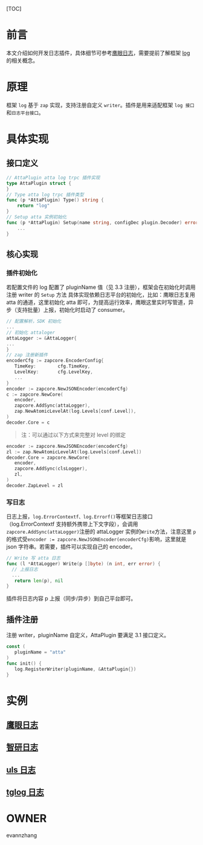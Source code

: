 [TOC]

# 前言

本文介绍如何开发日志插件，具体细节可参考[鹰眼日志](https://git.woa.com/trpc-go/trpc-log-atta)，需要提前了解框架 [log](https://git.woa.com/trpc-go/trpc-go/tree/master/log) 的相关概念。

# 原理

框架 `log` 基于 `zap` 实现，支持注册自定义 `writer`。插件是用来适配框架 `log 接口`和`日志平台接口`。

# 具体实现

## 接口定义

```go
// AttaPlugin atta log trpc 插件实现
type AttaPlugin struct {
}
// Type atta log trpc 插件类型
func (p *AttaPlugin) Type() string {
    return "log"
}
// Setup atta 实例初始化
func (p *AttaPlugin) Setup(name string, configDec plugin.Decoder) error {
    ...
}
```

## 核心实现

### 插件初始化

若配置文件的 log 配置了 pluginName 值（见 3.3 注册），框架会在初始化时调用注册 writer 的 `Setup` 方法
具体实现依赖日志平台的初始化，比如：鹰眼日志复用 atta 的通道，这里初始化 atta 即可，为提高运行效率，鹰眼这里实时写管道，异步（支持批量）上报，初始化时启动了 consumer。

```go
// 配置解析，SDK 初始化
...
// 初始化 attaloger
attaLogger := &AttaLogger{
...
}
// zap 注册新插件
encoderCfg := zapcore.EncoderConfig{
   TimeKey:        cfg.TimeKey,
   LevelKey:       cfg.LevelKey,
   ...
}
encoder := zapcore.NewJSONEncoder(encoderCfg)
c := zapcore.NewCore(
   encoder,
   zapcore.AddSync(attaLogger),
   zap.NewAtomicLevelAt(log.Levels[conf.Level]),
)
decoder.Core = c
```

> 注：可以通过以下方式来完整对 level 的绑定

```go
encoder := zapcore.NewJSONEncoder(encoderCfg)
zl := zap.NewAtomicLevelAt(log.Levels[conf.Level])
decoder.Core = zapcore.NewCore(
   encoder,
   zapcore.AddSync(clsLogger),
   zl,
)
decoder.ZapLevel = zl
```

### 写日志

日志上报，`log.ErrorContextf、log.Errorf()`等框架日志接口（log.ErrorContextf 支持额外携带上下文字段），会调用`zapcore.AddSync(attaLogger)`注册的 attaLogger 实例的`Write`方法，注意这里 `p` 的格式受`encoder := zapcore.NewJSONEncoder(encoderCfg)`影响，这里就是 json 字符串。若需要，插件可以实现自己的 encoder。

```go
// Write 写 atta 日志
func (l *AttaLogger) Write(p []byte) (n int, err error) {
  // 上报日志
  ...
   return len(p), nil
}
```

插件将日志内容 p 上报（同步/异步）到自己平台即可。

## 插件注册

注册 writer，pluginName 自定义，AttaPlugin 要满足 3.1 接口定义。

```go
const (
   pluginName = "atta"
)
func init() {
   log.RegisterWriter(pluginName, &AttaPlugin{})
}
```

# 实例

## [鹰眼日志](https://git.woa.com/trpc-go/trpc-log-atta)

## [智研日志](https://git.woa.com/trpc-go/trpc-log-zhiyan)

## [uls 日志](https://git.woa.com/trpc-go/trpc-log-uls)

## [tglog 日志](https://git.woa.com/trpc-go/trpc-log-tglog)

# OWNER

evannzhang
